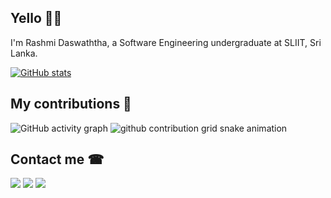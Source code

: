 ## Yello 🙋‍♂️

I'm Rashmi Daswaththa, a Software Engineering undergraduate at SLIIT, Sri Lanka.

[![GitHub stats](https://github-readme-stats.vercel.app/api?username=rashmidaswaththa&show_icons=true&theme=radical&count_private=true)](https://github.com/anuraghazra/github-readme-stats)
<!-- [![Top Langs](https://github-readme-stats.vercel.app/api/top-langs/?username=rashmidaswaththa&show_icons=true&theme=radical&layout=compact)](https://github.com/anuraghazra/github-readme-stats) -->


## My contributions 🎈
![GitHub activity graph](https://activity-graph.herokuapp.com/graph?username=rashmidaswaththa&hide_border=true&theme=redical)
![github contribution grid snake animation](https://raw.githubusercontent.com/rashmidaswaththa/rashmidaswaththa/output/github-contribution-grid-snake.svg)

## Contact me ☎

[<img src="https://img.icons8.com/color/48/000000/gmail-new.png"/>](rashmidaswaththa@gmail.com)
[<img src="https://img.icons8.com/fluency/48/000000/linkedin.png"/>](www.linkedin.com/in/rashmi-daswaththa)
[<img src="https://img.icons8.com/color/48/000000/telegram-app--v1.png"/>]()

<!--
**rashmidaswaththa/rashmidaswaththa** is a ✨ _special_ ✨ repository because its `README.md` (this file) appears on your GitHub profile.

Here are some ideas to get you started:

- 🔭 I’m currently working on ...
- 🌱 I’m currently learning ...
- 👯 I’m looking to collaborate on ...
- 🤔 I’m looking for help with ...
- 💬 Ask me about ...
- 📫 How to reach me: ...
- 😄 Pronouns: ...
- ⚡ Fun fact: ...
-->
